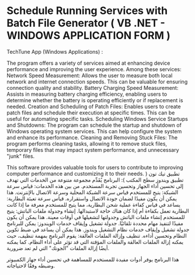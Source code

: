 # Schedule Running Services with Batch File Generator ( VB .NET - WINDOWS APPLICATION FORM )

TechTune App (Windows Applications) : 

The program offers a variety of services aimed at enhancing device performance and improving the user experience. Among these services:
Network Speed Measurement: Allows the user to measure both local network and internet connection speeds. This can be valuable for ensuring connection quality and stability.
Battery Charging Speed Measurement: Assists in measuring battery charging efficiency, enabling users to determine whether the battery is operating efficiently or if replacement is needed.
Creation and Scheduling of Patch Files: Enables users to create patch files and schedule their execution at specific times. This can be useful for automating specific tasks.
Scheduling Windows Service Startups and Shutdowns: The program can schedule the startup and shutdown of Windows operating system services. This can help configure the system and enhance its performance.
Cleaning and Removing Stuck Files: The program performs cleaning tasks, allowing it to remove stuck files, temporary files that may impact system performance, and unnecessary "junk" files.

This software provides valuable tools for users to contribute to improving computer performance and customizing it to their needs.
تطبيق تيك تون ( تطبيق ويندوز سطح المكتب ):
البرنامج يُقَدِّم مجموعة متنوعة من الخدمات التي تهدف إلى تحسين أداء الجهاز وتحسين تجربة المستخدم. من بين هذه الخدمات:
قياس سرعة الشبكة: يتيح للمستخدم قياس سرعة الشبكة المحلية وسرعة الاتصال بالإنترنت. هذا يمكن أن يكون مفيدًا لضمان جودة الاتصال واستقراره.
قياس سرعة تعبئة البطارية: يساعد في قياس كفاءة عملية شحن البطارية، مما يتيح للمستخدم معرفة ما إذا كانت البطارية تعمل بكفاءة أم إذا كان هناك حاجة لاستبدالها.
إنشاء وجدولة ملفات الباتش: يتيح للمستخدم إنشاء ملفات الباتش وجدولتها لتشغيلها في أوقات معينة. هذا يمكن أن يكون مفيدًا لتنفيذ مهام محددة تلقائيًا.
جدولة تشغيل وإيقاف خدمات الويندوز: يمكن للبرنامج جدولة تشغيل وإيقاف خدمات نظام التشغيل ويندوز. هذا يمكن أن يساعد في ضبط تكوين النظام وتحسين أداءه.
تنظيف وإزالة الملفات العالقة: يقوم البرنامج بمهمة تنظيف، حيث يمكنه إزالة الملفات العالقة والملفات المؤقتة التي قد تؤثر على أداء النظام. كما يمكنه أيضًا إزالة الملفات "الجونك" التي لم تعد ضرورية.

هذا البرنامج يوفر أدوات مفيدة للمستخدم للمساهمة في تحسين أداء جهاز الكمبيوتر وضبطه وفقًا لاحتياجاته.
